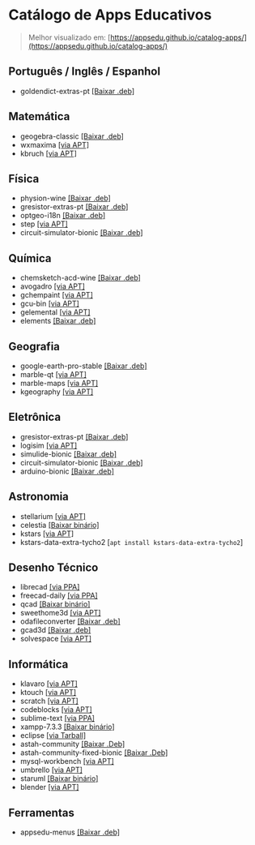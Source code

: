 # Catálogo de Apps Educativos

> Melhor visualizado em: [https://appsedu.github.io/catalog-apps/](https://appsedu.github.io/catalog-apps/)

## Português / Inglês / Espanhol

- goldendict-extras-pt [[Baixar .deb]](https://drive.google.com/open?id=1wyCW5MgzvmJSwQ7q12idzJ61-Gqx9i3Z)

## Matemática

- geogebra-classic [[Baixar .deb]](http://www.geogebra.org/download/deb.php?arch=amd64&ver=6)
- wxmaxima [[via APT]](appstream://wxMaxima.desktop)
- kbruch [[via APT]](appstream://org.kde.kbruch.desktop)

## Física

- physion-wine [[Baixar .deb]](https://drive.google.com/open?id=1ad0wXbzRBUmgcrx2NXxoRVCYNhXy2Ae5)
- gresistor-extras-pt [[Baixar .deb]](https://github.com/appsedu/gresistor-extras-pt/releases/download/0.1/gresistor-extras-pt_0.1_all.deb)
- optgeo-i18n [[Baixar .deb]](https://drive.google.com/open?id=1nOh_3nkHdQli0TuyQ7AO9vBJJgvahXqQ)
- step [[via APT]](appstream://org.kde.step.desktop)
- circuit-simulator-bionic [[Baixar .deb]](https://github.com/appsedu/circuit-simulator-bionic/releases/download/2.7.0/circuit-simulator-bionic_2.7.0_all.deb)

## Química

- chemsketch-acd-wine [[Baixar .deb]](https://drive.google.com/open?id=1HUFAEHGG1vegDeKfsZrI9GEZhViRRK7C)
- avogadro [[via APT]](appstream://avogadro.desktop)
- gchempaint [[via APT]](appstream://gchempaint-0.14.desktop)
- gcu-bin [[via APT]](appstream://gchem3d-0.14.desktop)
- gelemental [[via APT]](appstream://gelemental.desktop)
- elements [[Baixar .deb]](https://github.com/FlorianFe/Elements/releases/download/v1.1.6/Elements.deb)

## Geografia

- google-earth-pro-stable [[Baixar .deb]](http://dl.google.com/dl/earth/client/current/google-earth-pro-stable_current_amd64.deb)
- marble-qt [[via APT]](appstream://org.kde.marble-qt)
- marble-maps [[via APT]](appstream://org.kde.marble.maps)
- kgeography [[via APT]](appstream://org.kde.kgeography)

## Eletrônica

- gresistor-extras-pt [[Baixar .deb]](https://github.com/appsedu/gresistor-extras-pt/releases/download/0.1/gresistor-extras-pt_0.1_all.deb)
- logisim [[via APT]](appstream://logisim.desktop)
- simulide-bionic [[Baixar .deb]](https://github.com/appsedu/simulide-bionic/releases/download/0.3.10/simulide-bionic_0.3.10_all.deb)
- circuit-simulator-bionic [[Baixar .deb]](https://github.com/appsedu/circuit-simulator-bionic/releases/download/2.7.0/circuit-simulator-bionic_2.7.0_all.deb)
- arduino-bionic [[Baixar .deb]](https://github.com/appsedu/arduino-bionic/releases/download/1.8.9/arduino-bionic_1.8.9_amd64.deb)

## Astronomia

- stellarium [[via APT]](appstream://org.stellarium.Stellarium)
- celestia [[Baixar binário]](https://celestia.space/files/celestia/1.5.1/celestia-1.5.1.x86.package)
- kstars [[via APT]](appstream://org.kde.kstars.desktop)
- kstars-data-extra-tycho2 [`apt install kstars-data-extra-tycho2`]

## Desenho Técnico

- librecad [[via PPA]](https://launchpad.net/~librecad-dev/+archive/ubuntu/librecad-daily?field.series_filter=bionic)
- freecad-daily [[via PPA]](https://launchpad.net/~freecad-maintainers/+archive/ubuntu/freecad-daily?field.series_filter=bionic)
- qcad [[Baixar binário]](https://www.qcad.org/archives/qcad/qcad-3.22.0-trial-linux-x86_64.run)
- sweethome3d [[via APT]](appstream://sweethome3d.desktop)
- odafileconverter [[Baixar .deb]](https://download.opendesign.com/guestfiles/ODAFileConverter/ODAFileConverter_QT5_lnxX64_4.7dll.deb)
- gcad3d [[Baixar .deb]](http://www.gcad3d.org/download/gCAD3D-2.40-bin-amd64.deb)
- solvespace [[via APT]](appstream://solvespace.desktop)

## Informática

- klavaro [[via APT]](appstream://klavaro.desktop)
- ktouch [[via APT]](appstream://org.kde.ktouch)
- scratch [[via APT]](appstream://scratch.desktop)
- codeblocks [[via APT]](appstream://codeblocks.desktop)
- sublime-text [[via PPA]](https://www.sublimetext.com/docs/3/linux_repositories.html#apt)
- xampp-7.3.3 [[Baixar binário]](https://www.apachefriends.org/xampp-files/7.3.3/xampp-linux-x64-7.3.3-1-installer.run)
- eclipse [[via Tarball]](https://www.eclipse.org/downloads/download.php?file=/oomph/epp/2019-03/R/eclipse-inst-linux64.tar.gz&mirror_id=1278)
- astah-community [[Baixar .Deb]](https://drive.google.com/open?id=14m9hsh8J-imRLsmYI_ehI7f4VZlfHvVs)
- astah-community-fixed-bionic [[Baixar .Deb]]()
- mysql-workbench [[via APT]](appstream://mysql-workbench.desktop)
- umbrello [[via APT]](appstream://org.kde.umbrello.desktop)
- staruml [[Baixar binário]](http://staruml.io/download/releases/StarUML-3.1.0-x86_64.AppImage)
- blender [[via APT]](appstream://blender.desktop)

## Ferramentas

- appsedu-menus [[Baixar .deb]](https://drive.google.com/open?id=1o7lHjKn2oa4qmEMobmMIk6tjJ4Zrq2bO)
